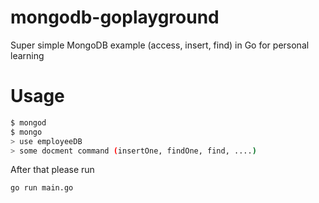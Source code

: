 # mongodb-goplayground
Super simple MongoDB example (access, insert, find) in Go for personal learning

# Usage

```sh
$ mongod
$ mongo
> use employeeDB
> some docment command (insertOne, findOne, find, ....)
```

After that please run 
```sh
go run main.go
```
